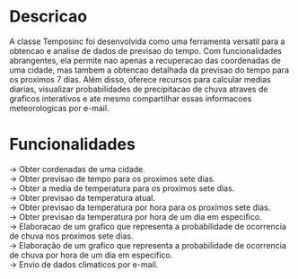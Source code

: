 # Descricao  
A classe Temposinc foi desenvolvida como uma ferramenta versatil para a obtencao e analise de dados de previsao do tempo. Com funcionalidades abrangentes, ela permite nao apenas a recuperacao das coordenadas de uma cidade, mas tambem a obtencao detalhada da previsao do tempo para os proximos 7 dias. Além disso, oferece recursos para calcular medias diarias, visualizar probabilidades de precipitacao de chuva atraves de graficos interativos e ate mesmo compartilhar essas informacoes meteorologicas por e-mail.  
# Funcionalidades  
-> Obter cordenadas de uma cidade.  
-> Obter previsao de tempo para os proximos sete dias.  
-> Obter a media de temperatura para os proximos sete dias.   
-> Obter previsao da temperatura atual.  
-> Obter previsao da temperatura por hora para os proxímos sete dias.  
-> Obter previsao da temperatura por hora de um dia em especifico.  
-> Elaboracao de um grafico que representa a probabilidade de ocorrencia de chuva nos proximos sete dias.  
-> Elaboração de um grafico que representa a probabilidade de ocorrencia de chuva por hora de um dia em especifico.  
-> Envio de dados climaticos por e-mail.  
